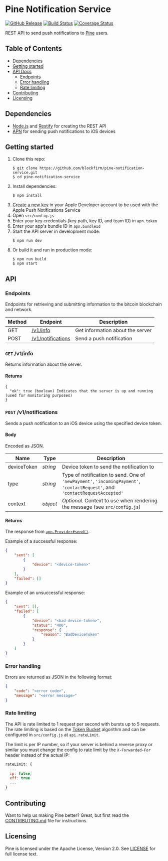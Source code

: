 Pine Notification Service
=========================

[![GitHub Release](https://img.shields.io/github/release/blockfirm/pine-notification-service.svg?style=flat-square)](https://github.com/blockfirm/pine-notification-service/releases)
[![Build Status](https://img.shields.io/travis/blockfirm/pine-notification-service.svg?branch=master&style=flat-square)](https://travis-ci.org/blockfirm/pine-notification-service)
[![Coverage Status](https://img.shields.io/coveralls/blockfirm/pine-notification-service.svg?style=flat-square)](https://coveralls.io/r/blockfirm/pine-notification-service)

REST API to send push notifications to [Pine](https://pinewallet.co) users.

## Table of Contents

* [Dependencies](#dependencies)
* [Getting started](#getting-started)
* [API Docs](#api)
  * [Endpoints](#endpoints)
  * [Error handling](#error-handling)
  * [Rate limiting](#rate-limiting)
* [Contributing](#contributing)
* [Licensing](#licensing)

## Dependencies

* [Node.js](https://nodejs.org) and [Restify](http://restify.com) for creating the REST API
* [APN](https://developer.apple.com/notifications/) for sending push notifications to iOS devices

## Getting started

1. Clone this repo:
    ```
    $ git clone https://github.com/blockfirm/pine-notification-service.git
    $ cd pine-notification-service
    ```
2. Install dependencies:
    ```
    $ npm install
    ```
3. [Create a new key](https://developer.apple.com/account/ios/authkey) in your Apple Developer account to be used with the Apple Push Notifications Service
4. Open `src/config.js`
5. Enter your key credentials (key path, key ID, and team ID) in `apn.token`
6. Enter your app's bundle ID in `apn.bundleId`
7. Start the API server in development mode:
    ```
    $ npm run dev
    ```
8. Or build it and run in production mode:
    ```
    $ npm run build
    $ npm start
    ```

## API

### Endpoints

Endpoints for retrieving and submitting information to the bitcoin blockchain and network.

| Method | Endpoint | Description |
| --- | --- | --- |
| GET | [/v1/info](#get-v1info) | Get information about the server |
| POST | [/v1/notifications](#post-v1notifications) | Send a push notification |

### `GET` /v1/info

Returns information about the server.

#### Returns

```
{
  "ok": true (boolean) Indicates that the server is up and running (used for monitoring purposes)
}
```

### `POST` /v1/notifications

Sends a push notification to an iOS device using the specified device token.

#### Body

Encoded as JSON.

| Name | Type | Description |
| --- | --- | --- |
| deviceToken | *string* | Device token to send the notification to |
| type | *string* | Type of notification to send. One of `'newPayment'`, `'incomingPayment'`, `'contactRequest'`, and `'contactRequestAccepted'` |
| context | *object* | *Optional.* Context to use when rendering the message (see `src/config.js`) |

#### Returns

The response from [`apn.Provider#send()`](https://github.com/node-apn/node-apn/blob/master/doc/provider.markdown#class-apnprovider).

Example of a successful response:

```json
{
    "sent": [
        {
            "device": "<device-token>"
        }
    ],
    "failed": []
}
```

Example of an unsuccessful response:

```json
{
    "sent": [],
    "failed": [
        {
            "device": "<bad-device-token>",
            "status": "400",
            "response": {
                "reason": "BadDeviceToken"
            }
        }
    ]
}
```

### Error handling

Errors are returned as JSON in the following format:

```json
{
    "code": "<error code>",
    "message": "<error message>"
}
```

### Rate limiting

The API is rate limited to 1 request per second with bursts up to 5 requests. The rate limiting is
based on the [Token Bucket](https://en.wikipedia.org/wiki/Token_bucket) algorithm and can be configured
in `src/config.js` at `api.rateLimit`.

The limit is per IP number, so if your server is behind a reverse proxy or similar you must change the
config to rate limit by the `X-Forwarded-For` header instead of the actual IP:

```js
rateLimit: {
  ...
  ip: false,
  xff: true
  ...
}
```

## Contributing

Want to help us making Pine better? Great, but first read the
[CONTRIBUTING.md](CONTRIBUTING.md) file for instructions.

## Licensing

Pine is licensed under the Apache License, Version 2.0.
See [LICENSE](LICENSE) for full license text.
